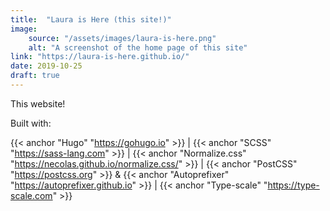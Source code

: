 ```yaml
---
title:  "Laura is Here (this site!)"
image: 
    source: "/assets/images/laura-is-here.png"
    alt: "A screenshot of the home page of this site"
link: "https://laura-is-here.github.io/"
date: 2019-10-25
draft: true
---
```

This website!

Built with:

{{< anchor "Hugo" "https://gohugo.io" >}} | {{< anchor "SCSS" "https://sass-lang.com" >}} | {{< anchor "Normalize.css" "https://necolas.github.io/normalize.css/" >}} | {{< anchor "PostCSS" "https://postcss.org" >}} & {{< anchor "Autoprefixer" "https://autoprefixer.github.io" >}} | {{< anchor "Type-scale" "https://type-scale.com" >}} 

<!--more-->
